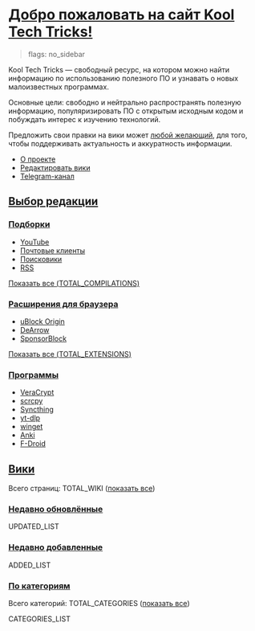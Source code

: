 # [Добро пожаловать на сайт Kool Tech Tricks!](#welcome)

> flags: no_sidebar

Kool Tech Tricks — свободный ресурс, на котором можно найти информацию по
использованию полезного ПО и узнавать о новых малоизвестных программах.

Основные цели: свободно и нейтрально распространять полезную информацию,
популяризировать ПО с открытым исходным кодом и побуждать интерес к изучению
технологий.

Предложить свои правки на вики может
[любой желающий](https://github.com/KoolTechTricks/pages), для того, чтобы
поддерживать актуальность и аккуратность информации.

- [О проекте](/about.html)
- [Редактировать вики](https://github.com/KoolTechTricks/pages)
- [Telegram-канал](https://t.me/KoolTechTricks)

## [Выбор редакции](#editors-choice)

### [Подборки](#compilations)

- [YouTube](/wiki/youtube.html)
- [Почтовые клиенты](/wiki/email.html)
- [Поисковики](/wiki/search_engines.html)
- [RSS](/wiki/rss.html)

[Показать все (TOTAL_COMPILATIONS)](/categories/compilations.html)

### [Расширения для браузера](#browser-extensions)

- [uBlock Origin](/wiki/ublock_origin.html)
- [DeArrow](/wiki/dearrow.html)
- [SponsorBlock](/wiki/dearrow.html)

[Показать все (TOTAL_EXTENSIONS)](/categories/browser_extensions.html)

### [Программы](#software)

- [VeraCrypt](/wiki/veracrypt.html)
- [scrcpy](/wiki/scrcpy.html)
- [Syncthing](/wiki/syncthing.html)
- [yt-dlp](/wiki/yt_dlp.html)
- [winget](/wiki/winget.html)
- [Anki](/wiki/anki.html)
- [F-Droid](/wiki/f-droid.html)

## [Вики](#wiki)

Всего страниц: TOTAL_WIKI ([показать все](/wiki.html))

### [Недавно обновлённые](#updated)

UPDATED_LIST

### [Недавно добавленные](#added)

ADDED_LIST

### [По категориям](#categories)

Всего категорий: TOTAL_CATEGORIES ([показать все](/categories.html))

CATEGORIES_LIST
